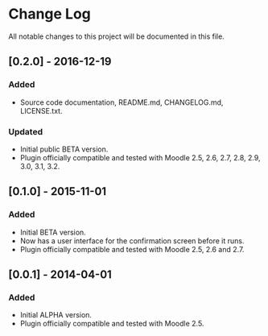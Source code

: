# Change Log
All notable changes to this project will be documented in this file.

## [0.2.0] - 2016-12-19
### Added
- Source code documentation, README.md, CHANGELOG.md, LICENSE.txt.

### Updated
- Initial public BETA version.
- Plugin officially compatible and tested with Moodle 2.5, 2.6, 2.7, 2.8, 2.9, 3.0, 3.1, 3.2.

## [0.1.0] - 2015-11-01
### Added
- Initial BETA version.
- Now has a user interface for the confirmation screen before it runs.
- Plugin officially compatible and tested with Moodle 2.5, 2.6 and 2.7.

## [0.0.1] - 2014-04-01
### Added
- Initial ALPHA version.
- Plugin officially compatible and tested with Moodle 2.5.